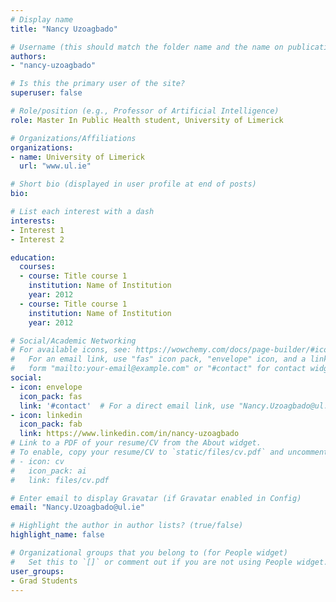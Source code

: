 ```yaml
---
# Display name
title: "Nancy Uzoagbado"

# Username (this should match the folder name and the name on publications)
authors:
- "nancy-uzoagbado"

# Is this the primary user of the site?
superuser: false

# Role/position (e.g., Professor of Artificial Intelligence)
role: Master In Public Health student, University of Limerick

# Organizations/Affiliations
organizations:
- name: University of Limerick
  url: "www.ul.ie"

# Short bio (displayed in user profile at end of posts)
bio: 

# List each interest with a dash
interests:
- Interest 1
- Interest 2

education:
  courses:
  - course: Title course 1
    institution: Name of Institution
    year: 2012
  - course: Title course 1
    institution: Name of Institution
    year: 2012

# Social/Academic Networking
# For available icons, see: https://wowchemy.com/docs/page-builder/#icons
#   For an email link, use "fas" icon pack, "envelope" icon, and a link in the
#   form "mailto:your-email@example.com" or "#contact" for contact widget.
social:
- icon: envelope
  icon_pack: fas
  link: '#contact'  # For a direct email link, use "Nancy.Uzoagbado@ul.ie".
- icon: linkedin
  icon_pack: fab
  link: https://www.linkedin.com/in/nancy-uzoagbado
# Link to a PDF of your resume/CV from the About widget.
# To enable, copy your resume/CV to `static/files/cv.pdf` and uncomment the lines below.
# - icon: cv
#   icon_pack: ai
#   link: files/cv.pdf

# Enter email to display Gravatar (if Gravatar enabled in Config)
email: "Nancy.Uzoagbado@ul.ie"

# Highlight the author in author lists? (true/false)
highlight_name: false

# Organizational groups that you belong to (for People widget)
#   Set this to `[]` or comment out if you are not using People widget.
user_groups:
- Grad Students
---
```

